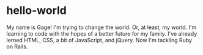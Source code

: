 # hello-world

My name is Gage!  I'm trying to change the world.  Or, at least, my world.  I'm learning to code with the hopes of a better future for my family. I've already lerned HTML, CSS, a bit of JavaScript, and jQuery.  Now I'm tackling Ruby on Rails.  
